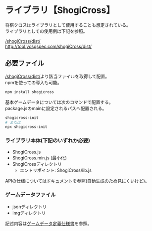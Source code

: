 # ライブラリ【ShogiCross】
将棋クロスはライブラリとして使用することも想定されている。  
ライブラリとしての使用例は下記を参照。

[/shogiCross/dist/](/shogiCross/dist/)  
http://tool.yosgspec.com/shogiCross/dist/  

## 必要ファイル
[/shogiCross/dist/](/shogiCross/dist/)より該当ファイルを取得して配置。  
npmを使っての導入も可能。
```sh
npm install shogicross
```
基本ゲームデータについては次のコマンドで配置する。  
package.jsのmainに設定されるパスへ配置される。
```sh
shogicross-init
# または
npx shogicross-init
```


### ライブラリ本体(下記のいずれか必要)
* ShogiCross.js
* ShogiCross.min.js (最小化)
* ShogiCrossディレクトリ
  * エントリポイント: ShogiCross/lib.js

APIの仕様については[ドキュメント](http://tool.yosgspec.com/shogiCross/doc/api/)を参照(自動生成のため見にくいけど)。

### ゲームデータファイル
* jsonディレクトリ
* imgディレクトリ

記述内容は[ゲームデータ定義仕様書](/doc/json/README.md)を参照。
